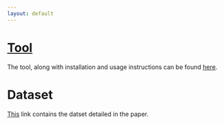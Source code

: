 ```yaml
---
layout: default
---
```


# [Tool](https://github.com/PyCraftTool/PyCraft)
The tool, along with installation and usage instructions can be found [here](https://github.com/PyCraftTool/PyCraft).

# Dataset
[This](/dataset) link contains the datset detailed in the paper.